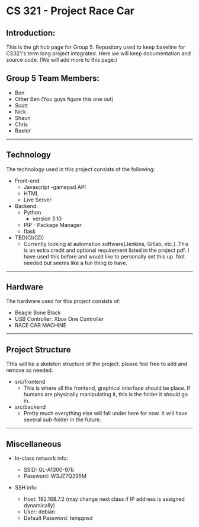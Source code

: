 # CS 321 - Project Race Car 

## Introduction:

This is the git hub page for Group 5. Repository used to keep baseline for CS321's term long project integrated. Here we will keep documentation and source code. (We will add more to this page.)



## Group 5 Team Members:

* Ben
* Other Ben (You guys figure this one out)
* Scott
* Nick
* Shaun
* Chris
* Baxter 

---
## Technology

The technology used in this project consists of the following:

* Front-end:
  * Javascript 
    -gamepad API    
  * HTML
  * Live Server
* Backend:
  * Python
    * version 3.10
  * PIP - Package Manager
  * flask
* TBD(CI/CD)
  * Currently looking at automation software(Jenkins, Gitlab, etc.) .This is an extra credit and optional requirement listed in the project pdf. I have used this before and would like to personally set this up. Not needed but seems like a fun thing to have.
  
---

## Hardware

The hardware used for this project consists of:
* Beagle Bone Black
* USB Controller: Xbox One Controller
* RACE CAR MACHINE

---
## Project Structure

THis will be a skeleton structure of the project. please feel free to add and remove as needed. 

* src/frontend
  *  This is where all the frontend, graphical interface should be place. If humans are physically manipulating it, this is the folder it should go in.
* src/backend
  *  Pretty much everything else will fall under here for now. It will have several sub-folder in the future.

---

## Miscellaneous

* In-class network info:
  * SSID: GL-A1300-97b
  * Password: W3JZ7Q295M

* SSH info:
  * Host: 192.168.7.2 (may change next class if IP address is assigned dynamically)
  * User: debian
  * Default Password: temppwd
